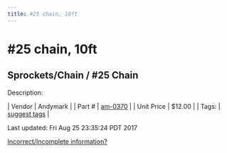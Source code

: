 ```yaml
---
title: #25 chain, 10ft
---
```


# #25 chain, 10ft
## Sprockets/Chain / #25 Chain
Description: 	 

| Vendor | Andymark | 
| Part # | [am-0370](http://www.andymark.com/product-p/am-0370.htm) | 
| Unit Price | $12.00 | 
| Tags: | [suggest tags](https://docs.google.com/forms/d/e/1FAIpQLSeWyY8v3RgOty-MyWmh9U0iivNYN_molChYyS-0U-o-kOAv_g/viewform) | 

Last updated: Fri Aug 25 23:35:24 PDT 2017

 [Incorrect/Incomplete information?](https://docs.google.com/forms/d/e/1FAIpQLSeWyY8v3RgOty-MyWmh9U0iivNYN_molChYyS-0U-o-kOAv_g/viewform)